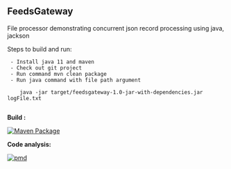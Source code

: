 ## FeedsGateway

File processor demonstrating concurrent json record
processing using java, jackson

Steps to build and run:    
  ``` 
   - Install java 11 and maven
   - Check out git project
   - Run command mvn clean package
   - Run java command with file path argument
    
      java -jar target/feedsgateway-1.0-jar-with-dependencies.jar logFile.txt
 

```


**Build :** 

[![Maven Package](https://github.com/parimal-karkar/FeedsGateway/actions/workflows/maven-publish.yml/badge.svg)](https://github.com/parimal-karkar/FeedsGateway/actions/workflows/maven-publish.yml)

**Code analysis:**

[![pmd](https://github.com/parimal-karkar/FeedsGateway/actions/workflows/pmd.yml/badge.svg)](https://github.com/parimal-karkar/FeedsGateway/actions/workflows/pmd.yml)
